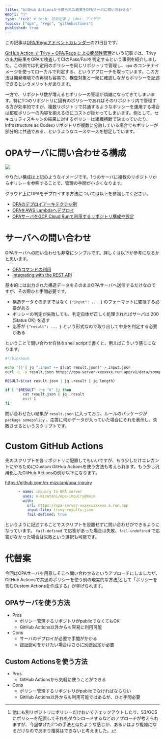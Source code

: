 ```yaml
---
title: "GitHub Actionsから得られた結果をOPAサーバに問い合わせる"
emoji: "📡"
type: "tech" # tech: 技術記事 / idea: アイデア
topics: ["opa", "rego", "githubactions"]
published: true
---
```


この記事は[OPA/Regoアドベントカレンダー](https://adventar.org/calendars/6601)の21日目です。

[GitHub Action で Trivy + OPA/Rego による脆弱性管理](https://zenn.dev/mizutani/articles/a8f8aac0ae6fb9)という記事では、Trivyの出力結果をOPAで検査してCIのPass/Failを判定するという事例を紹介しました。この例では判定用のポリシーを同じリポジトリで管理し、`opa` のコンテナイメージを使ってローカルで判定する、というアプローチを取っています。この方法は開発環境での再現も容易で、検査対象と一緒に確認しながらポリシーを記述できるというメリットがあります。

一方で、リポジトリ数が増えるとポリシーの管理が煩雑になってきてしまいます。特に1つのリポジトリに固有のポリシーであればそのリポジトリ内で管理する方が効率的ですが、複数リポジトリで共通するようなポリシーを運用する場合は都度ポリシーの内容を揃えるのにコストが掛かってしまいます。例として、セキュリティスキャンの結果に対するポリシーは組織横断で決まっていたり、Infrastructure as Codeのリポジトリが複数に分散している場合でもポリシーが部分的に共通である、というようなユースケースを想定しています。

# OPAサーバに問い合わせる構成

![](https://storage.googleapis.com/zenn-user-upload/7aa1aee2be50-20211220.jpg)

やりたい構成は上記のようなイメージです。1つのサーバに複数のリポジトリからポリシーを参照することで、管理の手間が小さくなります。

クラウド上にOPAをデプロイする方法については以下を参照してください。

- [OPAのデプロイアーキテクチャ例](https://zenn.dev/mizutani/articles/0b401a4be783e8)
- [OPAをAWS Lambdaへデプロイ](https://zenn.dev/mizutani/articles/759d47f17ebd2e)
- [OPAサーバをGCP Cloud Runで利用するリポジトリ構成や設定](https://zenn.dev/mizutani/articles/f305204605a7cf)

# サーバへの問い合わせ

OPAサーバへの問い合わせも非常にシンプルです。詳しくは以下が参考になるかと思います。

- [OPAコマンドの利用](https://zenn.dev/mizutani/articles/f00d3ca12e4102)
- [Integrating with the REST API](https://www.openpolicyagent.org/docs/latest/integration/#integrating-with-the-rest-api)

基本的には出力された構造データをそのままOPAサーバへ送信するだけなのですが、その際ひと手間必要です。

- 構造データそのままではなく `{"input": ... }` のフォーマットに変換する必要がある
- ポリシーの判定が失敗しても、判定自体が正しく処理されればサーバは 200 (Status OK) を返す
- 応答が `{"result": ... }` という形式なので取り出して中身を判定する必要がある

ということで問い合わせ自体をshell scriptで書くと、例えばこういう感じになります。

```bash
#!/bin/bash

echo '{}'| jq ".input += $(cat result.json)" > input.json
curl -L -o result.json https://opa-server-xxxxxxx.run.app/v1/data/somepolicy

RESULT=$(cat result.json | jq .result | jq length)

if [ "$RESULT" -ne "0" ]; then
        cat result.json | jq .result
        exit 1
fi
```

問い合わせたい結果が `result.json` に入っており、ルールのパッケージが `package somepolicy` 、応答に何かデータが入っていた場合にそれを表示し、失敗させるというスクリプトです。

# Custom GitHub Actions

先のスクリプトを各リポジトリに配置してもいいですが、もう少しだけエレガントにやるためにCustom GitHub Actionsを使う方法も考えられます。もう少し汎用化したGitHub Actionsの例が以下になります。

https://github.com/m-mizutani/opa-inquiry

```yml
      - name: inquiry to OPA server
        uses: m-mizutani/opa-inquiry@main
        with:
          url: https://opa-server-xxxxxxxxxxxx.a.run.app
          input-file: trivy-results.json
          fail-defined: true
```

というように記述することでスクリプトを設置せずに問い合わせができるようになっています。 `fail-defined` で応答があった場合は失敗、`fail-undefined` で応答がなかった場合は失敗という選択も可能です。

# 代替案

今回はOPAサーバを用意しそこへ問い合わせるというアプローチにしましたが、GitHub Actionsで共通のポリシーを使う別の現実的な方法[^storage]として「ポリシーを含むCustom Actionsを作成する」が挙げられます。

## OPAサーバを使う方法
- Pros
    - ポリシー管理するリポジトリがpublicでなくてもOK
    - GitHub Actions以外からも容易に利用可能
- Cons
    - サーバのデプロイが必要で手間がかかる
    - 認証認可をかけたい場合はさらに別途設定が必要

## Custom Actionsを使う方法
- Pros
    - GitHub Actionsから気軽に使うことができる
- Cons
    - ポリシー管理するリポジトリがpublicでなければならない
    - GitHub Actions以外からも利用可能ではあるが、ひと手間必要

[^storage]: 他にも別リポジトリにポリシーだけおいてチェックアウトしたり、S3/GCSにポリシーを配置してそれをダウンロードするなどのアプローチが考えられますが、今回挙げた2つの手法と似たような感じか、あるいはより複雑になるだけなのであまり推奨はできないと考えました。